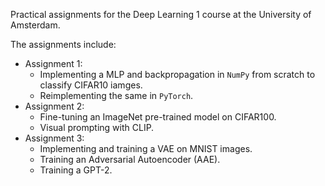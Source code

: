 Practical assignments for the Deep Learning 1 course at the University of Amsterdam.

The assignments include:
- Assignment 1:
    - Implementing a MLP and backpropagation in `NumPy` from scratch to classify CIFAR10 iamges.
    - Reimplementing the same in `PyTorch`.
- Assignment 2:
    - Fine-tuning an ImageNet pre-trained model on CIFAR100.
    - Visual prompting with CLIP.
- Assignment 3:
    - Implementing and training a VAE on MNIST images.
    - Training an Adversarial Autoencoder (AAE).
    - Training a GPT-2.
